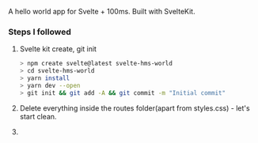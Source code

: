 A hello world app for Svelte + 100ms. Built with SvelteKit.

### Steps I followed

1. Svelte kit create, git init
   ```sh
   > npm create svelte@latest svelte-hms-world
   > cd svelte-hms-world
   > yarn install
   > yarn dev --open
   > git init && git add -A && git commit -m "Initial commit"
   ```

2. Delete everything inside the routes folder(apart from styles.css) - let's start clean.
3. 